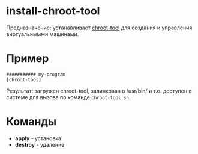 # install-chroot-tool

Предназначение: устанавливает [chroot-tool](https://github.com/lactop/chroot-tool) для создания и управления виртуальнымми машинами.

# Пример

```
########### my-program
[chroot-tool]
```
Результат: загружен chroot-tool, залинкован в /usr/bin/ и т.о. доступен в системе для вызова по команде `chroot-tool.sh`.

# Команды

* **apply** - установка
* **destroy** - удаление
